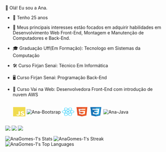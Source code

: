 👋 Olá! Eu sou a Ana.

- 🎂 Tenho 25 anos
- 👀 Meus principais interesses estão focados em adquirir habilidades em Desenvolvimento Web Front-End, Montagem e Manutenção de Computadores e Back-End.
- 🎓 Graduação Uff(Em Formação): Tecnologo em Sistemas da Computação
- 🛠️ Curso Firjan Senai: Técnico Em Informática
- 🖥️ Curso Firjan Senai: Programação Back-End
- 🎨 Curso Vai na Web: Desenvolvedora Front-End com introdução de nuvem AWS

  <div style="display: inline_block"><br>
  <img align="center" alt="Ana-Js" height="30" width="40" src="https://raw.githubusercontent.com/devicons/devicon/master/icons/javascript/javascript-plain.svg">
  <img align="center" alt="Ana-Bootsrap" height="30" width="40" src="https://cdn.jsdelivr.net/gh/devicons/devicon@latest/icons/bootstrap/bootstrap-original.svg">
  <img align="center" alt="Ana-React" height="30" width="40" src="https://raw.githubusercontent.com/devicons/devicon/master/icons/react/react-original.svg">
  <img align="center" alt="Ana-HTML" height="30" width="40" src="https://raw.githubusercontent.com/devicons/devicon/master/icons/html5/html5-original.svg">
  <img align="center" alt="Ana-CSS" height="30" width="40" src="https://raw.githubusercontent.com/devicons/devicon/master/icons/css3/css3-original.svg">
  <img align="center" alt="Ana-Java" height="30" width="40" src="https://cdn.jsdelivr.net/gh/devicons/devicon@latest/icons/java/java-original.svg">
</div>
  

  ##
 
<div> 
  <a href="https://www.instagram.com/sweetieab/" target="_blank"><img src="https://img.shields.io/badge/-Instagram-%23E4405F?style=for-the-badge&logo=instagram&logoColor=white" target="_blank"></a>
  <a href = "mailto:anabeatrizgomes3@gmail.com"><img src="https://img.shields.io/badge/-Gmail-%23333?style=for-the-badge&logo=gmail&logoColor=white" target="_blank"></a>
  <a href="https://www.linkedin.com/in/ana-beatriz-gomes-62b52070/" target="_blank"><img src="https://img.shields.io/badge/-LinkedIn-%230077B5?style=for-the-badge&logo=linkedin&logoColor=white" target="_blank"></a> 
  
</div>

![AnaGomes-1's Stats](https://github-readme-stats.vercel.app/api?username=AnaGomes-1&theme=dracula&show_icons=true&hide_border=true&count_private=true)
![AnaGomes-1's Streak](https://github-readme-streak-stats.herokuapp.com/?user=AnaGomes-1&theme=dracula&hide_border=true)
![AnaGomes-1's Top Languages](https://github-readme-stats.vercel.app/api/top-langs/?username=AnaGomes-1&theme=dracula&show_icons=true&hide_border=true&layout=compact)



